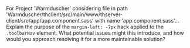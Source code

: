 For Project 'Warmduscher' considering file in path 'Warmduscher/thclient/src/main/www/thserver-client/src/app/app.component.sass' with name 'app.component.sass'... Explain the purpose of the `margin-left: -7px` hack applied to the `.toolbarNav` element. What potential issues might this introduce, and how would you approach resolving it for a more maintainable solution?